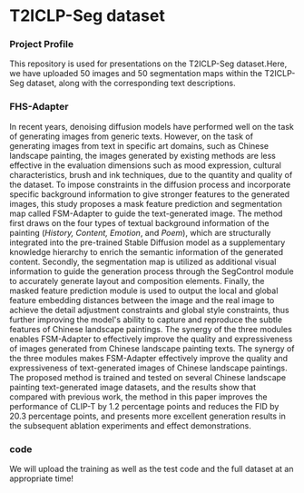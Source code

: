 # T2ICLP-Seg dataset
### Project Profile
  This repository is used for presentations on the T2ICLP-Seg dataset.Here, we have uploaded 50 images and 50 segmentation maps within the T2ICLP-Seg dataset, along with the corresponding text descriptions.
### FHS-Adapter
In recent years, denoising diffusion models have performed well on the task of generating images from generic texts. However, on the task of generating images from text in specific art domains, such as Chinese landscape painting, the images generated by existing methods are less effective in the evaluation dimensions such as mood expression, cultural characteristics, brush and ink techniques, due to the quantity and quality of the dataset. To impose constraints in the diffusion process and incorporate specific background information to give stronger features to the generated images, this study proposes a mask feature prediction and segmentation map called FSM-Adapter to guide the text-generated image. The method first draws on the four types of textual background information of the painting (*History, Content, Emotion*, and *Poem*), which are structurally integrated into the pre-trained Stable Diffusion model as a supplementary knowledge hierarchy to enrich the semantic information of the generated content. Secondly, the segmentation map is utilized as additional visual information to guide the generation process through the SegControl module to accurately generate layout and composition elements. Finally, the masked feature prediction module is used to output the local and global feature embedding distances between the image and the real image to achieve the detail adjustment constraints and global style constraints, thus further improving the model's ability to capture and reproduce the subtle features of Chinese landscape paintings. The synergy of the three modules enables FSM-Adapter to effectively improve the quality and expressiveness of images generated from Chinese landscape painting texts. The synergy of the three modules makes FSM-Adapter effectively improve the quality and expressiveness of text-generated images of Chinese landscape paintings. The proposed method is trained and tested on several Chinese landscape painting text-generated image datasets, and the results show that compared with previous work, the method in this paper improves the performance of CLIP-T by 1.2 percentage points and reduces the FID by 20.3 percentage points, and presents more excellent generation results in the subsequent ablation experiments and effect demonstrations. 
### code
 We will upload the training as well as the test code and the full dataset at an appropriate time!
